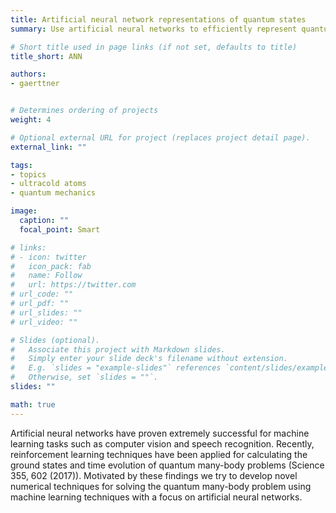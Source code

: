 ```yaml
---
title: Artificial neural network representations of quantum states
summary: Use artificial neural networks to efficiently represent quantum states

# Short title used in page links (if not set, defaults to title)
title_short: ANN

authors:
- gaerttner


# Determines ordering of projects
weight: 4

# Optional external URL for project (replaces project detail page).
external_link: ""

tags:
- topics
- ultracold atoms
- quantum mechanics

image:
  caption: ""
  focal_point: Smart

# links:
# - icon: twitter
#   icon_pack: fab
#   name: Follow
#   url: https://twitter.com
# url_code: ""
# url_pdf: ""
# url_slides: ""
# url_video: ""

# Slides (optional).
#   Associate this project with Markdown slides.
#   Simply enter your slide deck's filename without extension.
#   E.g. `slides = "example-slides"` references `content/slides/example-slides.md`.
#   Otherwise, set `slides = ""`.
slides: ""

math: true
---
```


Artificial neural networks have proven extremely successful for machine learning tasks such as computer vision and speech recognition. Recently, reinforcement learning techniques have been applied for calculating the ground states and time evolution of quantum many-body problems (Science 355, 602 (2017)). Motivated by these findings we try to develop novel numerical techniques for solving the quantum many-body problem using machine learning techniques with a focus on artificial neural networks.
